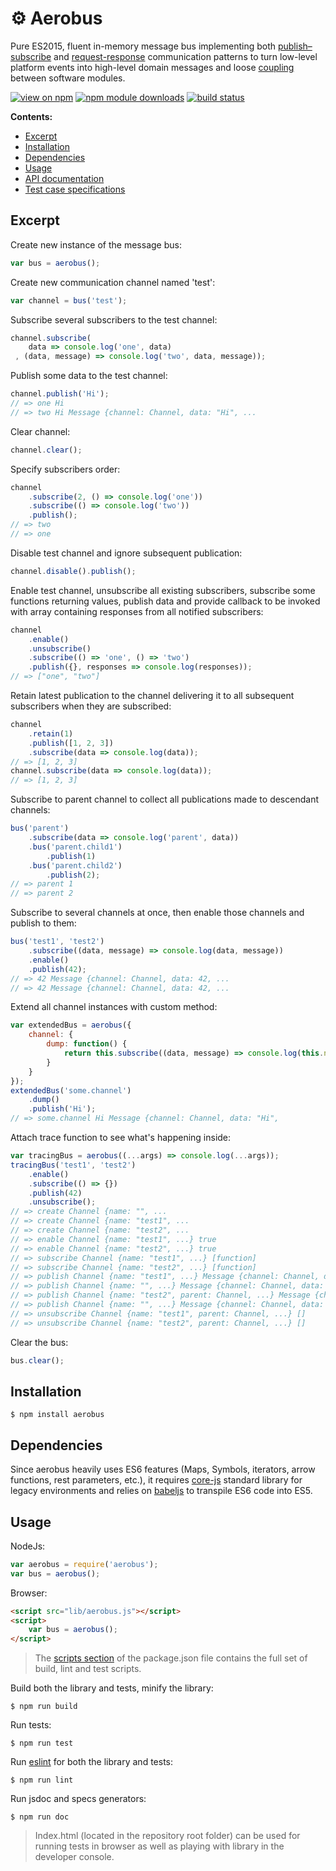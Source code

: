 # ⚙ Aerobus

Pure ES2015, fluent in-memory message bus implementing both [publish–subscribe](https://en.wikipedia.org/wiki/Publish%E2%80%93subscribe_pattern) and [request-response](https://en.wikipedia.org/wiki/Request%E2%80%93response) communication patterns to turn low-level platform events into high-level domain messages and loose [coupling](https://en.wikipedia.org/wiki/Coupling_(computer_programming)) between software modules.

[![view on npm](http://img.shields.io/npm/v/aerobus.svg)](https://www.npmjs.org/package/aerobus)
[![npm module downloads](http://img.shields.io/npm/dt/aerobus.svg)](https://www.npmjs.org/package/aerobus)
[![build status](https://api.travis-ci.org/vladen/aerobus.svg?branch=master)](https://travis-ci.org/vladen/aerobus)

__Contents:__
* [Excerpt](#excerpt)
* [Installation](#installation)
* [Dependencies](#dependencies)
* [Usage](#usage)
* [API documentation](https://github.com/vladen/aerobus/tree/master/doc)
* [Test case specifications](https://github.com/vladen/aerobus/tree/master/spec)

## Excerpt

Create new instance of the message bus:
```js
var bus = aerobus();
```

Create new communication channel named 'test':
```js
var channel = bus('test');
```

Subscribe several subscribers to the test channel:
```js
channel.subscribe(
    data => console.log('one', data)
 , (data, message) => console.log('two', data, message));
```

Publish some data to the test channel:
```js
channel.publish('Hi');
// => one Hi
// => two Hi Message {channel: Channel, data: "Hi", ...
```

Clear channel:
```js
channel.clear();
```

Specify subscribers order:
```js
channel
    .subscribe(2, () => console.log('one'))
    .subscribe(() => console.log('two'))
    .publish();
// => two
// => one
```

Disable test channel and ignore subsequent publication:
```js
channel.disable().publish();
```

Enable test channel, unsubscribe all existing subscribers, subscribe some functions returning values, publish data and provide callback to be invoked with array containing responses from all notified subscribers:
```js
channel
    .enable()
    .unsubscribe()
    .subscribe(() => 'one', () => 'two')
    .publish({}, responses => console.log(responses));
// => ["one", "two"]
```

Retain latest publication to the channel delivering it to all subsequent subscribers when they are subscribed:
```js
channel
    .retain(1)
    .publish([1, 2, 3])
    .subscribe(data => console.log(data));
// => [1, 2, 3]
channel.subscribe(data => console.log(data));
// => [1, 2, 3]
```

Subscribe to parent channel to collect all publications made to descendant channels:
```js
bus('parent')
    .subscribe(data => console.log('parent', data))
    .bus('parent.child1')
        .publish(1)
    .bus('parent.child2')
        .publish(2);
// => parent 1
// => parent 2
```

Subscribe to several channels at once, then enable those channels and publish to them:
```js
bus('test1', 'test2')
    .subscribe((data, message) => console.log(data, message))
    .enable()
    .publish(42);
// => 42 Message {channel: Channel, data: 42, ...
// => 42 Message {channel: Channel, data: 42, ...
```

Extend all channel instances with custom method:
```js
var extendedBus = aerobus({
    channel: {
        dump: function() {
            return this.subscribe((data, message) => console.log(this.name, data, message));
        }
    }
});
extendedBus('some.channel')
    .dump()
    .publish('Hi');
// => some.channel Hi Message {channel: Channel, data: "Hi", 
```

Attach trace function to see what's happening inside:
```js
var tracingBus = aerobus((...args) => console.log(...args));
tracingBus('test1', 'test2')
    .enable()
    .subscribe(() => {})
    .publish(42)
    .unsubscribe();
// => create Channel {name: "", ...
// => create Channel {name: "test1", ...
// => create Channel {name: "test2", ...
// => enable Channel {name: "test1", ...} true
// => enable Channel {name: "test2", ...} true
// => subscribe Channel {name: "test1", ...} [function]
// => subscribe Channel {name: "test2", ...} [function]
// => publish Channel {name: "test1", ...} Message {channel: Channel, data: 42, ...}
// => publish Channel {name: "", ...} Message {channel: Channel, data: 42, prior: Message, ...}
// => publish Channel {name: "test2", parent: Channel, ...} Message {channel: Channel, data: 42, ...}
// => publish Channel {name: "", ...} Message {channel: Channel, data: 42, origin: Message, ...}
// => unsubscribe Channel {name: "test1", parent: Channel, ...} []
// => unsubscribe Channel {name: "test2", parent: Channel, ...} []
```

Clear the bus:
```js
bus.clear();
```

## Installation

```
$ npm install aerobus
```

## Dependencies

Since aerobus heavily uses ES6 features (Maps, Symbols, iterators, arrow functions, rest parameters, etc.), it requires [core-js](https://github.com/zloirock/core-js) standard library for legacy environments and relies on [babeljs](babeljs.io) to transpile ES6 code into ES5.

## Usage

NodeJs:
```js
var aerobus = require('aerobus');
var bus = aerobus();
```

Browser:
```html
<script src="lib/aerobus.js"></script>
<script>
    var bus = aerobus();
</script>
```

> The [scripts section](https://github.com/vladen/aerobus/blob/master/package.json) of the package.json file contains the full set of build, lint and test scripts.

Build both the library and tests, minify the library:
```
$ npm run build
```

Run tests:
```
$ npm run test
```

Run [eslint](http://eslint.org/) for both the library and tests:
```
$ npm run lint
```

Run jsdoc and specs generators:
```
$ npm run doc
```

> Index.html (located in the repository root folder) can be used for running tests in browser as well as playing with library in the developer console.

